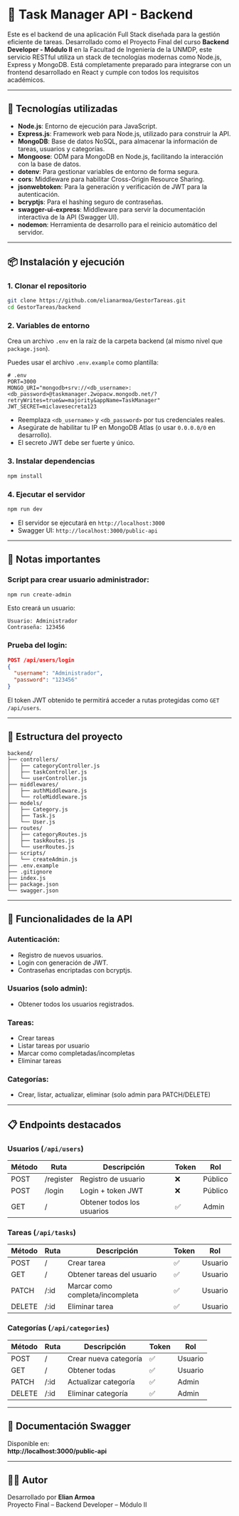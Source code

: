 
# 🧠 Task Manager API - Backend

Este es el backend de una aplicación Full Stack diseñada para la gestión eficiente de tareas. Desarrollado como el Proyecto Final del curso **Backend Developer - Módulo II** en la Facultad de Ingeniería de la UNMDP, este servicio RESTful utiliza un stack de tecnologías modernas como Node.js, Express y MongoDB. Está completamente preparado para integrarse con un frontend desarrollado en React y cumple con todos los requisitos académicos.

---

## 🚀 Tecnologías utilizadas

- **Node.js**: Entorno de ejecución para JavaScript.
- **Express.js**: Framework web para Node.js, utilizado para construir la API.
- **MongoDB**: Base de datos NoSQL, para almacenar la información de tareas, usuarios y categorías.
- **Mongoose**: ODM para MongoDB en Node.js, facilitando la interacción con la base de datos.
- **dotenv**: Para gestionar variables de entorno de forma segura.
- **cors**: Middleware para habilitar Cross-Origin Resource Sharing.
- **jsonwebtoken**: Para la generación y verificación de JWT para la autenticación.
- **bcryptjs**: Para el hashing seguro de contraseñas.
- **swagger-ui-express**: Middleware para servir la documentación interactiva de la API (Swagger UI).
- **nodemon**: Herramienta de desarrollo para el reinicio automático del servidor.

---

## 📦 Instalación y ejecución

### 1. Clonar el repositorio

```bash
git clone https://github.com/elianarmoa/GestorTareas.git
cd GestorTareas/backend
```

### 2. Variables de entorno

Crea un archivo `.env` en la raíz de la carpeta backend (al mismo nivel que `package.json`).

Puedes usar el archivo `.env.example` como plantilla:

```env
# .env 
PORT=3000
MONGO_URI="mongodb+srv://<db_username>:<db_password>@taskmanager.2wopacw.mongodb.net/?retryWrites=true&w=majority&appName=TaskManager"
JWT_SECRET=miclavesecreta123
```

- Reemplaza `<db_username>` y `<db_password>` por tus credenciales reales.
- Asegúrate de habilitar tu IP en MongoDB Atlas (o usar `0.0.0.0/0` en desarrollo).
- El secreto JWT debe ser fuerte y único.

### 3. Instalar dependencias

```bash
npm install
```

### 4. Ejecutar el servidor

```bash
npm run dev
```

- El servidor se ejecutará en `http://localhost:3000`
- Swagger UI: `http://localhost:3000/public-api`

---

## 📝 Notas importantes

### Script para crear usuario administrador:

```bash
npm run create-admin
```

Esto creará un usuario:

```
Usuario: Administrador
Contraseña: 123456
```

### Prueba del login:

```json
POST /api/users/login
{
  "username": "Administrador",
  "password": "123456"
}
```

El token JWT obtenido te permitirá acceder a rutas protegidas como `GET /api/users`.

---

## 📁 Estructura del proyecto

```
backend/
├── controllers/
│   ├── categoryController.js
│   ├── taskController.js
│   └── userController.js
├── middlewares/
│   ├── authMiddleware.js
│   └── roleMiddleware.js
├── models/
│   ├── Category.js
│   ├── Task.js
│   └── User.js
├── routes/
│   ├── categoryRoutes.js
│   ├── taskRoutes.js
│   └── userRoutes.js
├── scripts/
│   └── createAdmin.js
├── .env.example
├── .gitignore
├── index.js
├── package.json
└── swagger.json
```

---

## 🧠 Funcionalidades de la API

### Autenticación:
- Registro de nuevos usuarios.
- Login con generación de JWT.
- Contraseñas encriptadas con bcryptjs.

### Usuarios (solo admin):
- Obtener todos los usuarios registrados.

### Tareas:
- Crear tareas
- Listar tareas por usuario
- Marcar como completadas/incompletas
- Eliminar tareas

### Categorías:
- Crear, listar, actualizar, eliminar (solo admin para PATCH/DELETE)

---

## 📋 Endpoints destacados

### Usuarios (`/api/users`)
| Método | Ruta        | Descripción                    | Token | Rol     |
|--------|-------------|--------------------------------|-------|---------|
| POST   | /register   | Registro de usuario            | ❌    | Público |
| POST   | /login      | Login + token JWT              | ❌    | Público |
| GET    | /           | Obtener todos los usuarios     | ✅    | Admin   |

### Tareas (`/api/tasks`)
| Método | Ruta        | Descripción                      | Token | Rol           |
|--------|-------------|----------------------------------|--------|---------------|
| POST   | /           | Crear tarea                      | ✅     | Usuario       |
| GET    | /           | Obtener tareas del usuario       | ✅     | Usuario       |
| PATCH  | /:id        | Marcar como completa/incompleta | ✅     | Usuario       |
| DELETE | /:id        | Eliminar tarea                   | ✅     | Usuario       |

### Categorías (`/api/categories`)
| Método | Ruta        | Descripción             | Token | Rol     |
|--------|-------------|-------------------------|--------|---------|
| POST   | /           | Crear nueva categoría   | ✅     | Usuario |
| GET    | /           | Obtener todas           | ✅     | Usuario |
| PATCH  | /:id        | Actualizar categoría    | ✅     | Admin   |
| DELETE | /:id        | Eliminar categoría      | ✅     | Admin   |

---

## 📘 Documentación Swagger

Disponible en:  
**http://localhost:3000/public-api**

---

## 👨‍💻 Autor

Desarrollado por **Elian Armoa**  
Proyecto Final – Backend Developer – Módulo II
